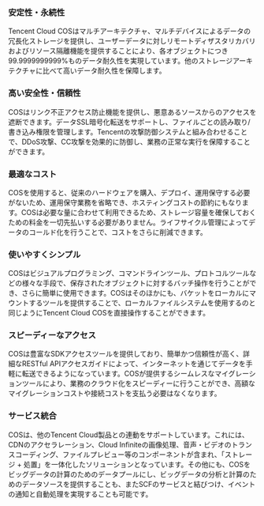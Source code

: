 ### 安定性・永続性

Tencent Cloud COSはマルチアーキテクチャ、マルチデバイスによるデータの冗長化ストレージを提供し、ユーザーデータに対しリモートディザスタリカバリおよびリソース隔離機能を提供することにより、各オブジェクトにつき99.9999999999%ものデータ耐久性を実現しています。他のストレージアーキテクチャに比べて高いデータ耐久性を保障します。

### 高い安全性・信頼性

COSはリンク不正アクセス防止機能を提供し、悪意あるソースからのアクセスを遮断できます。データSSL暗号化転送をサポートし、ファイルごとの読み取り/書き込み権限を管理します。Tencentの攻撃防御システムと組み合わせることで、DDoS攻撃、CC攻撃を効果的に防御し、業務の正常な実行を保障することができます。 

### 最適なコスト

COSを使用すると、従来のハードウェアを購入、デプロイ、運用保守する必要がないため、運用保守業務を省略でき、ホスティングコストの節約にもなります。COSは必要な量に合わせて利用できるため、ストレージ容量を確保しておくための料金を一切先払いする必要がありません。ライフサイクル管理によってデータのコールド化を行うことで、コストをさらに削減できます。

### 使いやすくシンプル

COSはビジュアルプログラミング、コマンドラインツール、プロトコルツールなどの様々な手段で、保存されたオブジェクトに対するバッチ操作を行うことができ、さらに簡単に使用できます。COSはそのほかにも、バケットをローカルにマウントするツールを提供することで、ローカルファイルシステムを使用するのと同じようにTencent Cloud COSを直接操作することができます。

### スピーディーなアクセス

COSは豊富なSDKアクセスツールを提供しており、簡単かつ信頼性が高く、詳細なRESTful APIアクセスガイドによって、インターネットを通じてデータを手軽に転送できるようになっています。COSが提供するシームレスなマイグレーションツールにより、業務のクラウド化をスピーディーに行うことができ、高額なマイグレーションコストや接続コストを支払う必要はなくなります。

### サービス統合

COSは、他のTencent Cloud製品との連動をサポートしています。これには、CDNのアクセラレーション、Cloud Infiniteの画像処理、音声・ビデオのトランスコーディング、ファイルプレビュー等のコンポーネントが含まれ、「ストレージ + 処置」を一体化したソリューションとなっています。その他にも、COSをビッグデータの計算のためのデータプールにし、ビッグデータの分析と計算のためのデータソースを提供することも、またSCFのサービスと結びつけ、イベントの通知と自動処理を実現することも可能です。 
